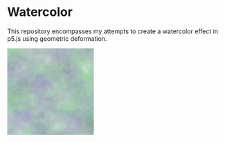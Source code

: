 # Watercolor
This repository encompasses my attempts to create a watercolor effect in p5.js using geometric deformation.


<img src="/CanvasWatercolor/Pics/exampleoutput9.png" alt="Example Output" width="200" height="200">

